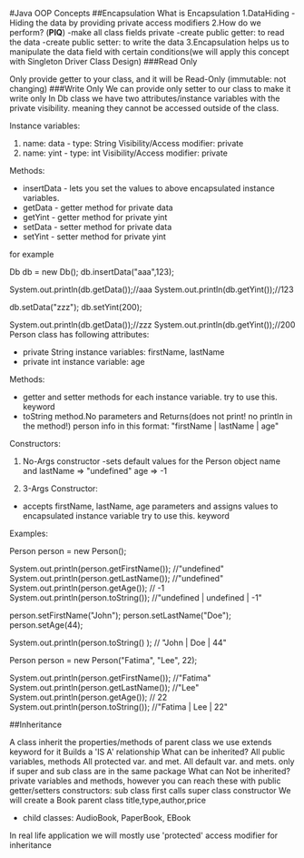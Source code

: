 #Java OOP Concepts
##Encapsulation
What is Encapsulation
1.DataHiding
     -Hiding the data by providing private access modifiers
2.How do we perform? (**PIQ**)
     -make all class fields private
     -create public getter: to read the data
     -create public setter: to write the data
3.Encapsulation helps us to manipulate the data field with certain conditions(we will apply this concept with Singleton Driver Class Design)
###Read Only

Only provide getter to your class, and it will be Read-Only (immutable: not changing) ###Write Only
We can provide only setter to our class to make it write only
In Db class we have two attributes/instance variables with the private visibility. meaning they cannot be accessed outside of the class.

Instance variables:
1) name: data -
   type: String
   Visibility/Access modifier: private
2) name: yint -
   type: int
   Visibility/Access modifier: private

Methods:
- insertData - lets you set the values to above encapsulated instance variables.
- getData - getter method for private data
- getYint - getter method for private yint
- setData - setter method for private data
- setYint - setter method for private yint



for example

Db db = new Db();
db.insertData("aaa",123);

System.out.println(db.getData());//aaa
System.out.println(db.getYint());//123

db.setData("zzz");
db.setYint(200);

System.out.println(db.getData());//zzz
System.out.println(db.getYint());//200
Person class has following attributes:

- private String instance variables: firstName, lastName
- private int instance variable: age

Methods:
- getter and setter methods for each instance variable. try to use this. keyword
- toString method.No parameters and Returns(does not print! no println in the method!) person info in this format: "firstName | lastName | age"

Constructors:

1) No-Args constructor
   -sets default values for the Person object
   name and lastName => "undefined"
   age => -1

2) 3-Args Constructor:
- accepts firstName, lastName, age parameters and assigns values to encapsulated instance variable
  try to use this. keyword

Examples:

Person person = new Person();

System.out.println(person.getFirstName()); //"undefined"
System.out.println(person.getLastName()); //"undefined"
System.out.println(person.getAge()); // -1
System.out.println(person.toString()); //"undefined | undefined | -1"

person.setFirstName("John");
person.setLastName("Doe");
person.setAge(44);

System.out.println(person.toString() ); // "John | Doe | 44"

Person person = new Person("Fatima", "Lee", 22);

System.out.println(person.getFirstName()); //"Fatima"
System.out.println(person.getLastName()); //"Lee"
System.out.println(person.getAge()); // 22
System.out.println(person.toString()); //"Fatima | Lee | 22"

##Inheritance

A class inherit the properties/methods of parent class
we use extends keyword for it
Builds a 'IS A' relationship
What can be inherited?
All public variables, methods
All protected var. and met.
All default var. and mets. only if super and sub class are in the same package
What can Not be inherited?
private variables and methods, however you can reach these with public getter/setters
constructors: sub class first calls super class constructor
We will create a Book parent class
title,type,author,price
- child classes: AudioBook, PaperBook, EBook

In real life application we will mostly use 'protected' access modifier for inheritance